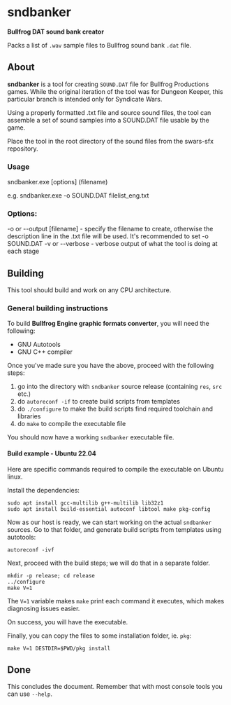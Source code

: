 # sndbanker

**Bullfrog DAT sound bank creator**

Packs a list of `.wav` sample files to Bullfrog sound bank `.dat` file.

## About

**sndbanker** is a tool for creating `SOUND.DAT` file for Bullfrog Productions
games. While the original iteration of the tool was for Dungeon Keeper, this
particular branch is intended only for Syndicate Wars.

Using a properly formatted .txt file and source sound files, the tool can
assemble a set of sound samples into a SOUND.DAT file usable by the game.

Place the tool in the root directory of the sound files from the swars-sfx repository.

### Usage

 sndbanker.exe [options] (filename)
 
e.g.  sndbanker.exe -o SOUND.DAT filelist_eng.txt

### Options:

-o or --output [filename] - specify the filename to create, otherwise the description line in the .txt file will be used. It's recommended to set -o SOUND.DAT
-v or --verbose - verbose output of what the tool is doing at each stage

## Building

This tool should build and work on any CPU architecture.

### General building instructions

To build **Bullfrog Engine graphic formats converter**, you will need the following:

* GNU Autotools
* GNU C++ compiler

Once you've made sure you have the above, proceed with the following steps:

1. go into the directory with `sndbanker` source release (containing `res`, `src` etc.)
2. do `autoreconf -if` to create build scripts from templates
3. do `./configure` to make the build scripts find required toolchain and libraries
4. do `make` to compile the executable file

You should now have a working `sndbanker` executable file.

#### Build example - Ubuntu 22.04

Here are specific commands required to compile the executable on Ubuntu linux.

Install the dependencies:

```
sudo apt install gcc-multilib g++-multilib lib32z1
sudo apt install build-essential autoconf libtool make pkg-config
```

Now as our host is ready, we can start working on the actual `sndbanker` sources.
Go to that folder, and generate build scripts from templates using autotools:

```
autoreconf -ivf
```

Next, proceed with the build steps; we will do that in a separate folder.

```
mkdir -p release; cd release
../configure
make V=1
```

The `V=1` variable makes `make` print each command it executes, which makes
diagnosing issues easier.

On success, you will have the executable.

Finally, you can copy the files to some installation folder, ie. `pkg`:

```
make V=1 DESTDIR=$PWD/pkg install
```

## Done

This concludes the document.
Remember that with most console tools you can use `--help`.
